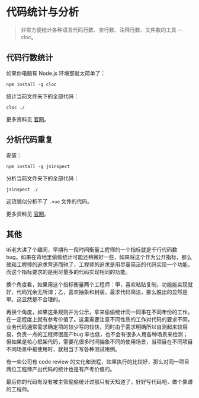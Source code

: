 # 代码统计与分析

> 非常方便统计各种语言代码行数、空行数、注释行数、文件数的工具 -- cloc。

## 代码行数统计

如果你电脑有 Node.js 环境那就太简单了：

    npm install -g cloc

统计当前文件夹下的全部代码：

    cloc ./

更多资料见 [官网](https://github.com/AlDanial/cloc)。

## 分析代码重复

安装：

    npm install -g jsinspect

分析当前文件夹下的全部代码：

    jsinspect ./

这货貌似分析不了 `.vue` 文件的代码。

更多资料见 [官网](https://github.com/AlDanial/cloc)。

## 其他

听老大讲了个趣闻，早期有一段时间衡量工程师的一个指标就是千行代码数 bug。如果在背地里偷偷统计可能还稍微好一些，如果将这个作为公开指标，那么就和工程师的追求背道而驰了，工程师的追求是用尽量简洁的代码实现一个功能，而这个指标要求的是用尽量多的代码实现相同的功能。

换个角度看，如果用这个指标衡量两个工程师：甲，喜欢粘贴复制，功能能实现就好，代码冗余无所谓；乙，喜欢抽象和封装，最求代码简洁，那么胜出的显然是甲。这显然是不合理的。

再换个角度，如果这条规则并为公示，拿来偷偷统计同一同事在不同年份的工作，在一定程度上就有参考价值了。这里需要注意不同性质的工作对代码的要求不同，业务代码通常需求确定项的较少写的较快，同时由于需求明确所以自测起来较容易，负责一点的工程师很高产bug 率也低，也不会有很多人用各种场景来检测；但如果是核心框架代码，需要花很多时间抽象不同的使用场景，当项目在不同项目不同场景中被使用时，就相当于写各种测试用例。

有一些公司有 code review 的文化和流程，如果执行的比较好，那么对同一项目两位工程师产出代码的统计也是有产考价值的。

最后你的代码有没有被主管偷偷统计过那只有天知道了，好好写代码吧，做个靠谱的工程师。